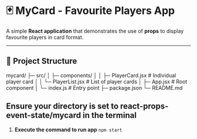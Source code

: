 # 🃏 MyCard - Favourite Players App

A simple **React application** that demonstrates the use of **props** to display favourite players in card format.  

---

## 📁 Project Structure

mycard/
├─ src/
│ ├─ components/
│ │ ├─ PlayerCard.jsx # Individual player card
│ │ └─ PlayerList.jsx # List of player cards
│ ├─ App.jsx # Root component
│ └─ index.js # Entry point
├─ package.json
└─ README.md

## Ensure your directory is set to react-props-event-state/mycard in the terminal

1. **Execute the command to run app**
```npm start```